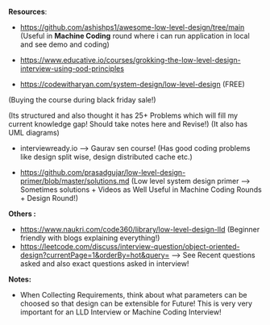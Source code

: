 **Resources**:

- https://github.com/ashishps1/awesome-low-level-design/tree/main 
(Useful in **Machine Coding** round where i can run application in local and see demo and coding)

- https://www.educative.io/courses/grokking-the-low-level-design-interview-using-ood-principles

- https://codewitharyan.com/system-design/low-level-design (FREE)

(Buying the course during black friday sale!)

(Its structured and also thought it has 25+ Problems which will fill my current knowledge gap! Should take notes here and Revise!)
(It also has UML diagrams)

- interviewready.io --> Gaurav sen course! (Has good coding problems like design split wise, design distributed cache etc.)

- https://github.com/prasadgujar/low-level-design-primer/blob/master/solutions.md (Low level system design primer --> Sometimes solutions + Videos as Well Useful in Machine Coding Rounds + Design Round!)

**Others :**
- https://www.naukri.com/code360/library/low-level-design-lld (Beginner friendly with blogs explaining everything!)
- https://leetcode.com/discuss/interview-question/object-oriented-design?currentPage=1&orderBy=hot&query= --> See Recent questions asked and also exact questions asked in interview!



**Notes:**

- When Collecting Requirements, think about what parameters can be choosed so that design can be extensible for Future! This is very very important for an LLD Interview or Machine Coding Interview!
